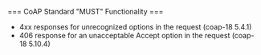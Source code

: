 === CoAP Standard "MUST" Functionality ===

* 4xx responses for unrecognized options in the request (coap-18 5.4.1)
* 406 response for an unacceptable Accept option in the request (coap-18 5.10.4)
